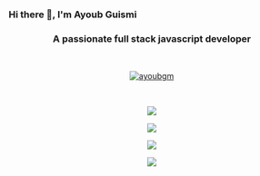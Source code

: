 ### Hi there 👋, I'm Ayoub Guismi</h1>
<h3 align="center">A passionate full stack javascript developer</h3>
<br/>
<p align="center">
   <a href="https://github.com/ryo-ma/github-profile-trophy"><img src="https://github-profile-trophy.vercel.app/?username=ayoubgm&theme=juicyfresh&no-frame=false" alt="ayoubgm" /></a>
</p>
<br/>
<p align="center">
	<img align="center" src="https://github-readme-streak-stats.herokuapp.com/?user=ayoubgm&currStreakNum=2FD3EB&fire=pink&sideLabels=F00&theme=highcontrast" />
</p>
<p align="center">
	<img align="cneter" src="https://github-readme-stats.vercel.app/api?username=ayoubgm&count_private=true&include_all_commits=true&show_icons=true&theme=highcontrast" />
</p>
<p align="center">
<img align="center" src="https://github-readme-stats.vercel.app/api/top-langs/?username=ayoubgm&layout=compact&theme=highcontrast" />
</p>
<p align="center">
<img align="center" src="https://github-readme-stats.vercel.app/api/wakatime?username=ayoubgm&layout=compact&theme=highcontrast" />
</p>
<br/>
